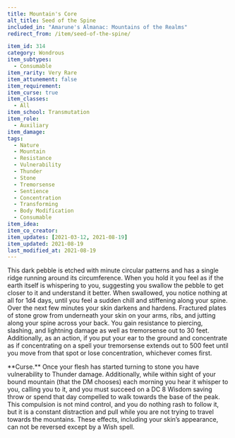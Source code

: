 ```yaml
---
title: Mountain's Core
alt_title: Seed of the Spine
included_in: "Amarune's Almanac: Mountains of the Realms"
redirect_from: /item/seed-of-the-spine/

item_id: 314
category: Wondrous
item_subtypes: 
  - Consumable
item_rarity: Very Rare
item_attunement: false
item_requirement: 
item_curse: true
item_classes: 
  - All
item_school: Transmutation
item_role: 
  - Auxiliary
item_damage: 
tags:
  - Nature
  - Mountain
  - Resistance
  - Vulnerability
  - Thunder
  - Stone
  - Tremorsense
  - Sentience
  - Concentration
  - Transforming
  - Body Modification
  - Consumable
item_idea: 
item_co_creator: 
item_updates: [2021-03-12, 2021-08-19]
item_updated: 2021-08-19
last_modified_at: 2021-08-19
---
```


This dark pebble is etched with minute circular patterns and has a single ridge running around its circumference. When you hold it you feel as if the earth itself is whispering to you, suggesting you swallow the pebble to get closer to it and understand it better. 
When swallowed, you notice nothing at all for 1d4 days, until you feel a sudden chill and stiffening along your spine. Over the next few minutes your skin darkens and hardens. Fractured plates of stone grow from underneath your skin on your arms, ribs, and jutting along your spine across your back. You gain resistance to piercing, slashing, and lightning damage as well as tremorsense out to 30 feet. Additionally, as an action, if you put your ear to the ground and concentrate as if concentrating on a spell your tremorsense extends out to 500 feet until you move from that spot or lose concentration, whichever comes first.  

<!--excerpt-->
<div class="curse">
**Curse.** Once your flesh has started turning to stone you have vulnerability to Thunder damage. Additionally, while within sight of your bound mountain (that the DM chooses) each morning you hear it whisper to you, calling you to it, and you must succeed on a DC 8 Wisdom saving throw or spend that day compelled to walk towards the base of the peak. This compulsion is not mind control, and you do nothing rash to follow it, but it is a constant distraction and pull while you are not trying to travel towards the mountains. These effects, including your skin’s appearance, can not be reversed except by a <magic-spell>Wish</magic-spell> spell.
</div>

